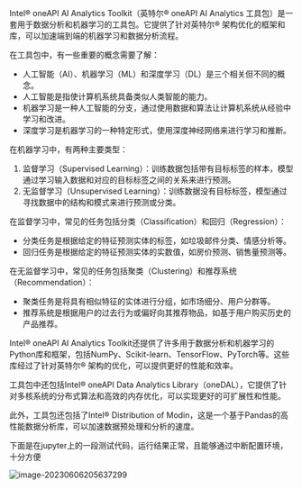 Intel® oneAPI AI Analytics Toolkit（英特尔® oneAPI AI Analytics 工具包）是一套用于数据分析和机器学习的工具包。它提供了针对英特尔® 架构优化的框架和库，可以加速端到端的机器学习和数据分析流程。

在工具包中，有一些重要的概念需要了解：

- 人工智能（AI）、机器学习（ML）和深度学习（DL）是三个相关但不同的概念。
- 人工智能是指使计算机系统具备类似人类智能的能力。
- 机器学习是一种人工智能的分支，通过使用数据和算法让计算机系统从经验中学习和改进。
- 深度学习是机器学习的一种特定形式，使用深度神经网络来进行学习和推断。

在机器学习中，有两种主要类型：

1. 监督学习（Supervised Learning）：训练数据包括带有目标标签的样本，模型通过学习输入数据和对应的目标标签之间的关系来进行预测。
2. 无监督学习（Unsupervised Learning）：训练数据没有目标标签，模型通过寻找数据中的结构和模式来进行预测或分类。

在监督学习中，常见的任务包括分类（Classification）和回归（Regression）：

- 分类任务是根据给定的特征预测实体的标签，如垃圾邮件分类、情感分析等。
- 回归任务是根据给定的特征预测实体的实数值，如房价预测、销售量预测等。

在无监督学习中，常见的任务包括聚类（Clustering）和推荐系统（Recommendation）：

- 聚类任务是将具有相似特征的实体进行分组，如市场细分、用户分群等。
- 推荐系统是根据用户的过去行为或偏好向其推荐物品，如基于用户购买历史的产品推荐。

Intel® oneAPI AI Analytics Toolkit还提供了许多用于数据分析和机器学习的Python库和框架，包括NumPy、Scikit-learn、TensorFlow、PyTorch等。这些库经过了针对英特尔® 架构的优化，可以提供更好的性能和效率。

工具包中还包括Intel® oneAPI Data Analytics Library（oneDAL），它提供了针对多核系统的分布式算法和高效的内存优化，可以实现更好的可扩展性和性能。

此外，工具包还包括了Intel® Distribution of Modin，这是一个基于Pandas的高性能数据分析库，可以加速数据预处理和分析的速度。

下面是在jupyter上的一段测试代码，运行结果正常，且能够通过中断配置环境，十分方便

![image-20230606205637299](D:\Documents\大二下\人工智能\Homework\4\image-20230606205637299.png)